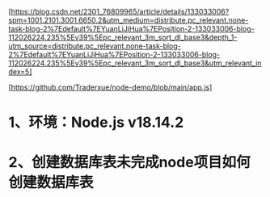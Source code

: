 [https://blog.csdn.net/2301_76809965/article/details/133033006?spm=1001.2101.3001.6650.2&utm_medium=distribute.pc_relevant.none-task-blog-2%7Edefault%7EYuanLiJiHua%7EPosition-2-133033006-blog-112026224.235%5Ev39%5Epc_relevant_3m_sort_dl_base3&depth_1-utm_source=distribute.pc_relevant.none-task-blog-2%7Edefault%7EYuanLiJiHua%7EPosition-2-133033006-blog-112026224.235%5Ev39%5Epc_relevant_3m_sort_dl_base3&utm_relevant_index=5]

[https://github.com/Traderxue/node-demo/blob/main/app.js]



# 1、环境：Node.js v18.14.2



# 2、创建数据库表未完成node项目如何创建数据库表
